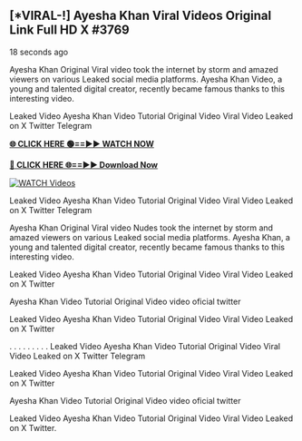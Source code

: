## [*VIRAL-!] Ayesha Khan Viral Videos Original Link Full HD X #3769

18 seconds ago

Ayesha Khan Original Viral video took the internet by storm and amazed viewers on various Leaked social media platforms. Ayesha Khan Video, a young and talented digital creator, recently became famous thanks to this interesting video.

Leaked Video Ayesha Khan Video Tutorial Original Video Viral Video Leaked on X Twitter Telegram

**[🌐 CLICK HERE 🟢==►► WATCH NOW](https://russelviper69.blogspot.com/p/valo-video.html)**

**[🔴 CLICK HERE 🌐==►► Download Now](https://russelviper69.blogspot.com/p/valo-video.html)**

[![WATCH Videos](https://i.imgur.com/dJHk4Zq.gif)](https://russelviper69.blogspot.com/p/valo-video.html)

Leaked Video Ayesha Khan Video Tutorial Original Video Viral Video Leaked on X Twitter Telegram

Ayesha Khan Original Viral video Nudes took the internet by storm and amazed viewers on various Leaked social media platforms. Ayesha Khan, a young and talented digital creator, recently became famous thanks to this interesting video.

Leaked Video Ayesha Khan Video Tutorial Original Video Viral Video Leaked on X Twitter

Ayesha Khan Video Tutorial Original Video video oficial twitter

Leaked Video Ayesha Khan Video Tutorial Original Video Viral Video Leaked on X Twitter

. . . . . . . . . Leaked Video Ayesha Khan Video Tutorial Original Video Viral Video Leaked on X Twitter Telegram

Leaked Video Ayesha Khan Video Tutorial Original Video Viral Video Leaked on X Twitter

Ayesha Khan Video Tutorial Original Video video oficial twitter

Leaked Video Ayesha Khan Video Tutorial Original Video Viral Video Leaked on X Twitter.